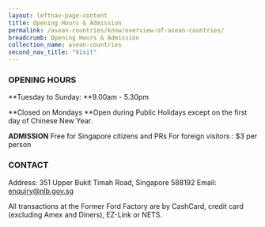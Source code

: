 ```yaml
---
layout: leftnav-page-content
title: Opening Hours & Admission
permalink: /asean-countries/know/overview-of-asean-countries/
breadcrumb: Opening Hours & Admission
collection_name: asean-countries
second_nav_title: "Visit"
---
```

### OPENING HOURS

**Tuesday to Sunday:
**9.00am - 5.30pm

**Closed on Mondays
**Open during Public Holidays except on the first day of Chinese New Year.

**ADMISSION**
Free for Singapore citizens and PRs
For foreign visitors : $3 per person

### CONTACT

Address: 351 Upper Bukit Timah Road, Singapore 588192
Email: [enquiry@nlb.gov.sg](mailto:enquiry@nlb.gov.sg)

All transactions at the Former Ford Factory are by CashCard, credit card (excluding Amex and Diners), EZ-Link or NETS. 